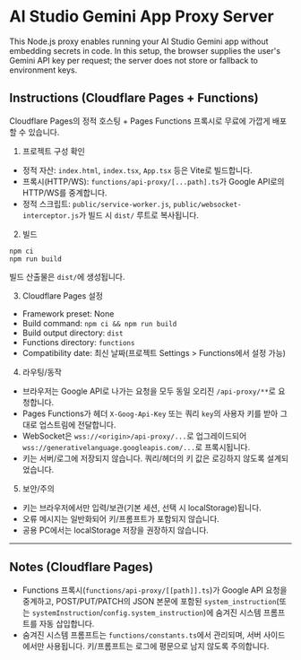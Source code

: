 # AI Studio Gemini App Proxy Server

This Node.js proxy enables running your AI Studio Gemini app without embedding secrets in code. In this setup, the browser supplies the user's Gemini API key per request; the server does not store or fallback to environment keys.


## Instructions (Cloudflare Pages + Functions)

Cloudflare Pages의 정적 호스팅 + Pages Functions 프록시로 무료에 가깝게 배포할 수 있습니다.

1) 프로젝트 구성 확인
- 정적 자산: `index.html`, `index.tsx`, `App.tsx` 등은 Vite로 빌드합니다.
- 프록시(HTTP/WS): `functions/api-proxy/[...path].ts`가 Google API로의 HTTP/WS를 중계합니다.
- 정적 스크립트: `public/service-worker.js`, `public/websocket-interceptor.js`가 빌드 시 `dist/` 루트로 복사됩니다.

2) 빌드
```
npm ci
npm run build
```
빌드 산출물은 `dist/`에 생성됩니다.

3) Cloudflare Pages 설정
- Framework preset: None
- Build command: `npm ci && npm run build`
- Build output directory: `dist`
- Functions directory: `functions`
- Compatibility date: 최신 날짜(프로젝트 Settings > Functions에서 설정 가능)

4) 라우팅/동작
- 브라우저는 Google API로 나가는 요청을 모두 동일 오리진 `/api-proxy/**`로 요청합니다.
- Pages Functions가 헤더 `X-Goog-Api-Key` 또는 쿼리 `key`의 사용자 키를 받아 그대로 업스트림에 전달합니다.
- WebSocket은 `wss://<origin>/api-proxy/...`로 업그레이드되어 `wss://generativelanguage.googleapis.com/...`로 프록시됩니다.
- 키는 서버/로그에 저장되지 않습니다. 쿼리/헤더의 키 값은 로깅하지 않도록 설계되었습니다.

5) 보안/주의
- 키는 브라우저에서만 입력/보관(기본 세션, 선택 시 localStorage)됩니다.
- 오류 메시지는 일반화되어 키/프롬프트가 포함되지 않습니다.
- 공용 PC에서는 localStorage 저장을 권장하지 않습니다.

---

## Notes (Cloudflare Pages)

- Functions 프록시(`functions/api-proxy/[[path]].ts`)가 Google API 요청을 중계하고, POST/PUT/PATCH의 JSON 본문에 포함된 `system_instruction`(또는 `systemInstruction`/`config.system_instruction`)에 숨겨진 시스템 프롬프트를 자동 삽입합니다.
- 숨겨진 시스템 프롬프트는 `functions/constants.ts`에서 관리되며, 서버 사이드에서만 사용됩니다. 키/프롬프트는 로그에 평문으로 남지 않도록 주의합니다.
